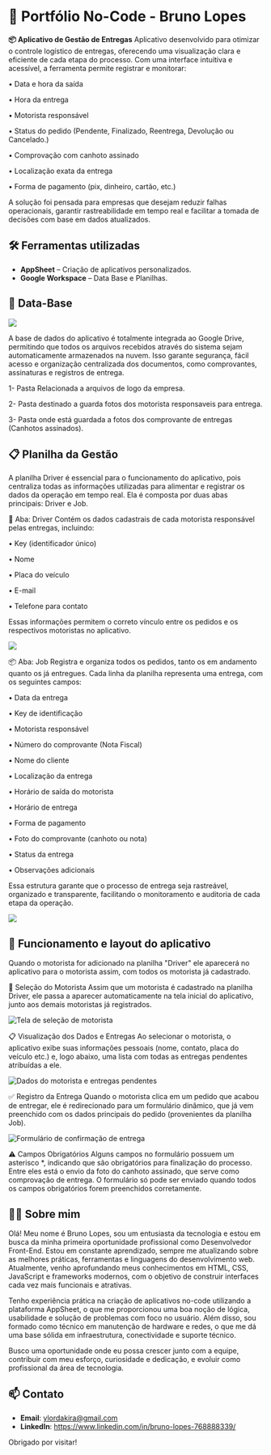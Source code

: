 # 🧰 Portfólio No-Code - Bruno Lopes

**📦 Aplicativo de Gestão de Entregas**
Aplicativo desenvolvido para otimizar o controle logístico de entregas, oferecendo uma visualização clara e eficiente de cada etapa do processo. Com uma interface intuitiva e acessível, a ferramenta permite registrar e monitorar:

• Data e hora da saída

• Hora da entrega

• Motorista responsável

• Status do pedido (Pendente, Finalizado, Reentrega, Devolução ou Cancelado.)

• Comprovação com canhoto assinado

• Localização exata da entrega

• Forma de pagamento (pix, dinheiro, cartão, etc.)

A solução foi pensada para empresas que desejam reduzir falhas operacionais, garantir rastreabilidade em tempo real e facilitar a tomada de decisões com base em dados atualizados.



## 🛠️ Ferramentas utilizadas

- **AppSheet** – Criação de aplicativos personalizados.
- **Google Workspace** – Data Base e Planilhas.

## 📅 Data-Base

 <img src="./Images/1.png">

A base de dados do aplicativo é totalmente integrada ao Google Drive, permitindo que todos os arquivos recebidos através do sistema sejam automaticamente armazenados na nuvem. Isso garante segurança, fácil acesso e organização centralizada dos documentos, como comprovantes, assinaturas e registros de entrega.

1- Pasta Relacionada a arquivos de logo da empresa.

2- Pasta destinado a guarda fotos dos motorista responsaveis para entrega.

3- Pasta onde está guardada a fotos dos comprovante de entregas (Canhotos assinados).

## 📋 Planilha da Gestão

A planilha Driver é essencial para o funcionamento do aplicativo, pois centraliza todas as informações utilizadas para alimentar e registrar os dados da operação em tempo real. Ela é composta por duas abas principais: Driver e Job.

📁 Aba: Driver
Contém os dados cadastrais de cada motorista responsável pelas entregas, incluindo:

• Key (identificador único)

• Nome

• Placa do veículo

• E-mail

• Telefone para contato

Essas informações permitem o correto vínculo entre os pedidos e os respectivos motoristas no aplicativo.

<img src="./Images/2.png">

📦 Aba: Job
Registra e organiza todos os pedidos, tanto os em andamento quanto os já entregues. Cada linha da planilha representa uma entrega, com os seguintes campos:

• Data da entrega

• Key de identificação

• Motorista responsável

• Número do comprovante (Nota Fiscal)

• Nome do cliente

• Localização da entrega

• Horário de saída do motorista

• Horário de entrega

• Forma de pagamento

• Foto do comprovante (canhoto ou nota)

• Status da entrega

• Observações adicionais

Essa estrutura garante que o processo de entrega seja rastreável, organizado e transparente, facilitando o monitoramento e auditoria de cada etapa da operação.


<img src="./Images/3.png">

## 📱 Funcionamento e layout do aplicativo

Quando o motorista for adicionado na planilha "Driver" ele aparecerá no aplicativo para o motorista assim, com todos os motorista já cadastrado.

👤 Seleção do Motorista
Assim que um motorista é cadastrado na planilha Driver, ele passa a aparecer automaticamente na tela inicial do aplicativo, junto aos demais motoristas já registrados.

<img src="./Images/4.png" alt="Tela de seleção de motorista">

📋 Visualização dos Dados e Entregas
Ao selecionar o motorista, o aplicativo exibe suas informações pessoais (nome, contato, placa do veículo etc.) e, logo abaixo, uma lista com todas as entregas pendentes atribuídas a ele.

<img src="./Images/5.png" alt="Dados do motorista e entregas pendentes">

✅ Registro da Entrega
Quando o motorista clica em um pedido que acabou de entregar, ele é redirecionado para um formulário dinâmico, que já vem preenchido com os dados principais do pedido (provenientes da planilha Job).

<img src="./Images/6.png" alt="Formulário de confirmação de entrega">

⚠️ Campos Obrigatórios
Alguns campos no formulário possuem um asterisco *, indicando que são obrigatórios para finalização do processo. Entre eles está o envio da foto do canhoto assinado, que serve como comprovação de entrega. O formulário só pode ser enviado quando todos os campos obrigatórios forem preenchidos corretamente.

## 👨‍💻 Sobre mim

Olá! Meu nome é Bruno Lopes, sou um entusiasta da tecnologia e estou em busca da minha primeira oportunidade profissional como Desenvolvedor Front-End. Estou em constante aprendizado, sempre me atualizando sobre as melhores práticas, ferramentas e linguagens do desenvolvimento web. Atualmente, venho aprofundando meus conhecimentos em HTML, CSS, JavaScript e frameworks modernos, com o objetivo de construir interfaces cada vez mais funcionais e atrativas.

Tenho experiência prática na criação de aplicativos no-code utilizando a plataforma AppSheet, o que me proporcionou uma boa noção de lógica, usabilidade e solução de problemas com foco no usuário. Além disso, sou formado como técnico em manutenção de hardware e redes, o que me dá uma base sólida em infraestrutura, conectividade e suporte técnico.

Busco uma oportunidade onde eu possa crescer junto com a equipe, contribuir com meu esforço, curiosidade e dedicação, e evoluir como profissional da área de tecnologia.

## 📫 Contato

- **Email**: ylordakira@gmail.com  
- **LinkedIn**: https://www.linkedin.com/in/bruno-lopes-768888339/

Obrigado por visitar!
